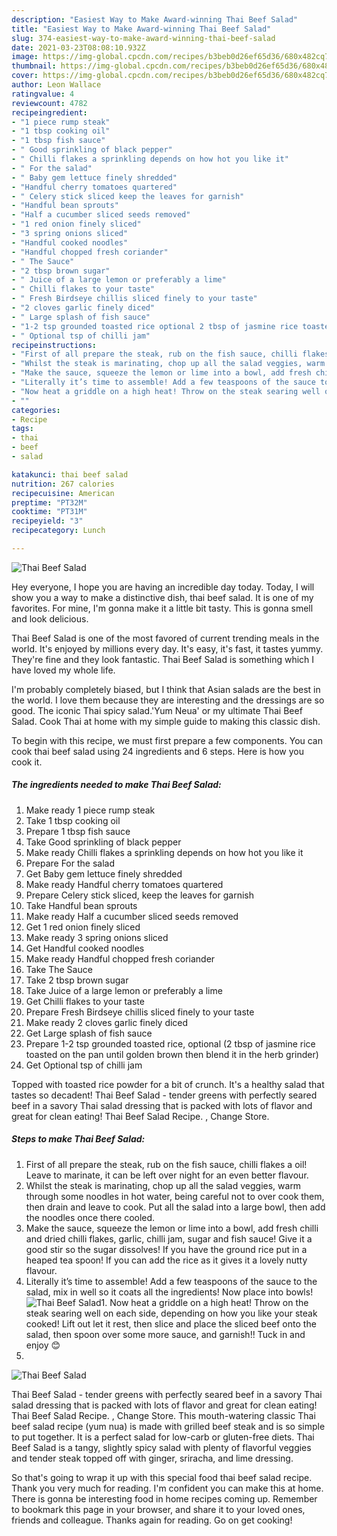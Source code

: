 ```yaml
---
description: "Easiest Way to Make Award-winning Thai Beef Salad"
title: "Easiest Way to Make Award-winning Thai Beef Salad"
slug: 374-easiest-way-to-make-award-winning-thai-beef-salad
date: 2021-03-23T08:08:10.932Z
image: https://img-global.cpcdn.com/recipes/b3beb0d26ef65d36/680x482cq70/thai-beef-salad-recipe-main-photo.jpg
thumbnail: https://img-global.cpcdn.com/recipes/b3beb0d26ef65d36/680x482cq70/thai-beef-salad-recipe-main-photo.jpg
cover: https://img-global.cpcdn.com/recipes/b3beb0d26ef65d36/680x482cq70/thai-beef-salad-recipe-main-photo.jpg
author: Leon Wallace
ratingvalue: 4
reviewcount: 4782
recipeingredient:
- "1 piece rump steak"
- "1 tbsp cooking oil"
- "1 tbsp fish sauce"
- " Good sprinkling of black pepper"
- " Chilli flakes a sprinkling depends on how hot you like it"
- " For the salad"
- " Baby gem lettuce finely shredded"
- "Handful cherry tomatoes quartered"
- " Celery stick sliced keep the leaves for garnish"
- "Handful bean sprouts"
- "Half a cucumber sliced seeds removed"
- "1 red onion finely sliced"
- "3 spring onions sliced"
- "Handful cooked noodles"
- "Handful chopped fresh coriander"
- " The Sauce"
- "2 tbsp brown sugar"
- " Juice of a large lemon or preferably a lime"
- " Chilli flakes to your taste"
- " Fresh Birdseye chillis sliced finely to your taste"
- "2 cloves garlic finely diced"
- " Large splash of fish sauce"
- "1-2 tsp grounded toasted rice optional 2 tbsp of jasmine rice toasted on the pan until golden brown then blend it in the herb grinder"
- " Optional tsp of chilli jam"
recipeinstructions:
- "First of all prepare the steak, rub on the fish sauce, chilli flakes a oil! Leave to marinate, it can be left over night for an even better flavour."
- "Whilst the steak is marinating, chop up all the salad veggies, warm through some noodles in hot water, being careful not to over cook them, then drain and leave to cook. Put all the salad into a large bowl, then add the noodles once there cooled."
- "Make the sauce, squeeze the lemon or lime into a bowl, add fresh chilli and dried chilli flakes, garlic, chilli jam, sugar and fish sauce! Give it a good stir so the sugar dissolves! If you have the ground rice put in a heaped tea spoon! If you can add the rice as it gives it a lovely nutty flavour."
- "Literally it’s time to assemble! Add a few teaspoons of the sauce to the salad, mix in well so it coats all the ingredients! Now place into bowls!"
- "Now heat a griddle on a high heat! Throw on the steak searing well on each side, depending on how you like your steak cooked! Lift out let it rest, then slice and place the sliced beef onto the salad, then spoon over some more sauce, and garnish!! Tuck in and enjoy 😊"
- ""
categories:
- Recipe
tags:
- thai
- beef
- salad

katakunci: thai beef salad 
nutrition: 267 calories
recipecuisine: American
preptime: "PT32M"
cooktime: "PT31M"
recipeyield: "3"
recipecategory: Lunch

---
```



![Thai Beef Salad](https://img-global.cpcdn.com/recipes/b3beb0d26ef65d36/680x482cq70/thai-beef-salad-recipe-main-photo.jpg)

Hey everyone, I hope you are having an incredible day today. Today, I will show you a way to make a distinctive dish, thai beef salad. It is one of my favorites. For mine, I'm gonna make it a little bit tasty. This is gonna smell and look delicious.

Thai Beef Salad is one of the most favored of current trending meals in the world. It's enjoyed by millions every day. It's easy, it's fast, it tastes yummy. They're fine and they look fantastic. Thai Beef Salad is something which I have loved my whole life.

I&#39;m probably completely biased, but I think that Asian salads are the best in the world. I love them because they are interesting and the dressings are so good. The iconic Thai spicy salad.&#39;Yum Neua&#39; or my ultimate Thai Beef Salad. Cook Thai at home with my simple guide to making this classic dish.


To begin with this recipe, we must first prepare a few components. You can cook thai beef salad using 24 ingredients and 6 steps. Here is how you cook it.

<!--inarticleads1-->

##### The ingredients needed to make Thai Beef Salad:

1. Make ready 1 piece rump steak
1. Take 1 tbsp cooking oil
1. Prepare 1 tbsp fish sauce
1. Take  Good sprinkling of black pepper
1. Make ready  Chilli flakes a sprinkling depends on how hot you like it
1. Prepare  For the salad
1. Get  Baby gem lettuce finely shredded
1. Make ready Handful cherry tomatoes quartered
1. Prepare  Celery stick sliced, keep the leaves for garnish
1. Take Handful bean sprouts
1. Make ready Half a cucumber sliced seeds removed
1. Get 1 red onion finely sliced
1. Make ready 3 spring onions sliced
1. Get Handful cooked noodles
1. Make ready Handful chopped fresh coriander
1. Take  The Sauce
1. Take 2 tbsp brown sugar
1. Take  Juice of a large lemon or preferably a lime
1. Get  Chilli flakes to your taste
1. Prepare  Fresh Birdseye chillis sliced finely to your taste
1. Make ready 2 cloves garlic finely diced
1. Get  Large splash of fish sauce
1. Prepare 1-2 tsp grounded toasted rice, optional (2 tbsp of jasmine rice toasted on the pan until golden brown then blend it in the herb grinder)
1. Get  Optional tsp of chilli jam


Topped with toasted rice powder for a bit of crunch. It&#39;s a healthy salad that tastes so decadent! Thai Beef Salad - tender greens with perfectly seared beef in a savory Thai salad dressing that is packed with lots of flavor and great for clean eating! Thai Beef Salad Recipe. , Change Store. 

<!--inarticleads2-->

##### Steps to make Thai Beef Salad:

1. First of all prepare the steak, rub on the fish sauce, chilli flakes a oil! Leave to marinate, it can be left over night for an even better flavour.
1. Whilst the steak is marinating, chop up all the salad veggies, warm through some noodles in hot water, being careful not to over cook them, then drain and leave to cook. Put all the salad into a large bowl, then add the noodles once there cooled.
1. Make the sauce, squeeze the lemon or lime into a bowl, add fresh chilli and dried chilli flakes, garlic, chilli jam, sugar and fish sauce! Give it a good stir so the sugar dissolves! If you have the ground rice put in a heaped tea spoon! If you can add the rice as it gives it a lovely nutty flavour.
1. Literally it’s time to assemble! Add a few teaspoons of the sauce to the salad, mix in well so it coats all the ingredients! Now place into bowls!
<img src="//assets-global.cpcdn.com/assets/icons/button_play-2c75c40dde080a61004c1f40b05d8f140eaff45d7e9e6481dc71c63d2e7c4909.png" alt="Thai Beef Salad">1. Now heat a griddle on a high heat! Throw on the steak searing well on each side, depending on how you like your steak cooked! Lift out let it rest, then slice and place the sliced beef onto the salad, then spoon over some more sauce, and garnish!! Tuck in and enjoy 😊
1. 
<img src="//assets-global.cpcdn.com/assets/icons/button_play-2c75c40dde080a61004c1f40b05d8f140eaff45d7e9e6481dc71c63d2e7c4909.png" alt="Thai Beef Salad">

Thai Beef Salad - tender greens with perfectly seared beef in a savory Thai salad dressing that is packed with lots of flavor and great for clean eating! Thai Beef Salad Recipe. , Change Store. This mouth-watering classic Thai beef salad recipe (yum nua) is made with grilled beef steak and is so simple to put together. It is a perfect salad for low-carb or gluten-free diets. Thai Beef Salad is a tangy, slightly spicy salad with plenty of flavorful veggies and tender steak topped off with ginger, sriracha, and lime dressing. 

So that's going to wrap it up with this special food thai beef salad recipe. Thank you very much for reading. I'm confident you can make this at home. There is gonna be interesting food in home recipes coming up. Remember to bookmark this page in your browser, and share it to your loved ones, friends and colleague. Thanks again for reading. Go on get cooking!
